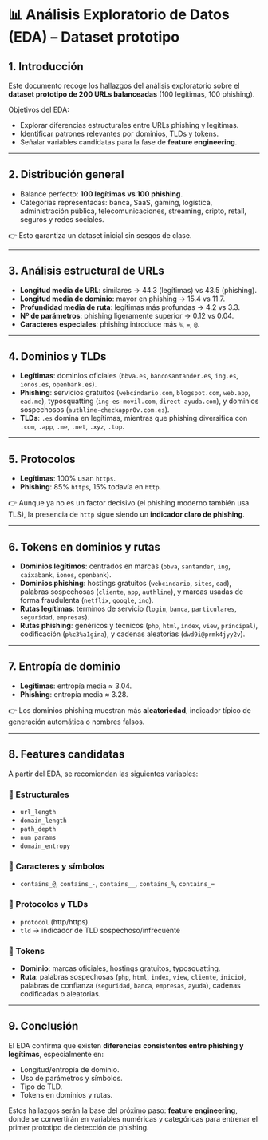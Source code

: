 # 📊 Análisis Exploratorio de Datos (EDA) – Dataset prototipo

## 1. Introducción
Este documento recoge los hallazgos del análisis exploratorio sobre el **dataset prototipo de 200 URLs balanceadas** (100 legítimas, 100 phishing).  

Objetivos del EDA:  
- Explorar diferencias estructurales entre URLs phishing y legítimas.  
- Identificar patrones relevantes por dominios, TLDs y tokens.  
- Señalar variables candidatas para la fase de **feature engineering**.  

---

## 2. Distribución general
- Balance perfecto: **100 legítimas vs 100 phishing**.  
- Categorías representadas: banca, SaaS, gaming, logística, administración pública, telecomunicaciones, streaming, cripto, retail, seguros y redes sociales.  

👉 Esto garantiza un dataset inicial sin sesgos de clase.  

---

## 3. Análisis estructural de URLs
- **Longitud media de URL**: similares → 44.3 (legítimas) vs 43.5 (phishing).  
- **Longitud media de dominio**: mayor en phishing → 15.4 vs 11.7.  
- **Profundidad media de ruta**: legítimas más profundas → 4.2 vs 3.3.  
- **Nº de parámetros**: phishing ligeramente superior → 0.12 vs 0.04.  
- **Caracteres especiales**: phishing introduce más `%`, `=`, `@`.  

---

## 4. Dominios y TLDs
- **Legítimas**: dominios oficiales (`bbva.es`, `bancosantander.es`, `ing.es`, `ionos.es`, `openbank.es`).  
- **Phishing**: servicios gratuitos (`webcindario.com`, `blogspot.com`, `web.app`, `ead.me`), typosquatting (`ing-es-movil.com`, `direct-ayuda.com`), y dominios sospechosos (`authline-checkappr0v.com.es`).  
- **TLDs**: `.es` domina en legítimas, mientras que phishing diversifica con `.com`, `.app`, `.me`, `.net`, `.xyz`, `.top`.  

---

## 5. Protocolos
- **Legítimas**: 100% usan `https`.  
- **Phishing**: 85% `https`, 15% todavía en `http`.  

👉 Aunque ya no es un factor decisivo (el phishing moderno también usa TLS), la presencia de `http` sigue siendo un **indicador claro de phishing**.  

---

## 6. Tokens en dominios y rutas
- **Dominios legítimos**: centrados en marcas (`bbva`, `santander`, `ing`, `caixabank`, `ionos`, `openbank`).  
- **Dominios phishing**: hostings gratuitos (`webcindario`, `sites`, `ead`), palabras sospechosas (`cliente`, `app`, `authline`), y marcas usadas de forma fraudulenta (`netflix`, `google`, `ing`).  
- **Rutas legítimas**: términos de servicio (`login`, `banca`, `particulares`, `seguridad`, `empresas`).  
- **Rutas phishing**: genéricos y técnicos (`php`, `html`, `index`, `view`, `principal`), codificación (`p%c3%a1gina`), y cadenas aleatorias (`dwd9i@prmk4jyy2v`).  

---

## 7. Entropía de dominio
- **Legítimas**: entropía media ≈ 3.04.  
- **Phishing**: entropía media ≈ 3.28.  

👉 Los dominios phishing muestran más **aleatoriedad**, indicador típico de generación automática o nombres falsos.  

---

## 8. Features candidatas
A partir del EDA, se recomiendan las siguientes variables:  

### 🔹 Estructurales
- `url_length`  
- `domain_length`  
- `path_depth`  
- `num_params`  
- `domain_entropy`  

### 🔹 Caracteres y símbolos
- `contains_@`, `contains_-`, `contains__`, `contains_%`, `contains_=`  

### 🔹 Protocolos y TLDs
- `protocol` (http/https)  
- `tld` → indicador de TLD sospechoso/infrecuente  

### 🔹 Tokens
- **Dominio**: marcas oficiales, hostings gratuitos, typosquatting.  
- **Ruta**: palabras sospechosas (`php`, `html`, `index`, `view`, `cliente`, `inicio`), palabras de confianza (`seguridad`, `banca`, `empresas`, `ayuda`), cadenas codificadas o aleatorias.  

---

## 9. Conclusión
El EDA confirma que existen **diferencias consistentes entre phishing y legítimas**, especialmente en:  
- Longitud/entropía de dominio.  
- Uso de parámetros y símbolos.  
- Tipo de TLD.  
- Tokens en dominios y rutas.  

Estos hallazgos serán la base del próximo paso: **feature engineering**, donde se convertirán en variables numéricas y categóricas para entrenar el primer prototipo de detección de phishing.  
